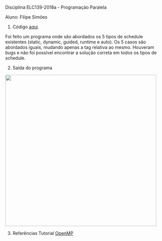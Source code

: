 Disciplina ELC139-2018a - Programação Paralela

Aluno: Filipe Simões

1) Código [aqui](t4/openMP.cpp).

Foi feito um programa onde são abordados os 5 tipos de schedule existentes (static, dynamic, guided, runtime e auto). Os 5 casos são abordados iguais, mudando apenas a tag relativa ao mesmo.
Houveram bugs e não foi possível encontrar a solução correta em todos os tipos de schedule.

2) Saída do programa

<img src = "https://i.imgur.com/2kz94mV.png" width="480">

3) Referências
  Tutorial [OpenMP](https://computing.llnl.gov/tutorials/openMP/)
